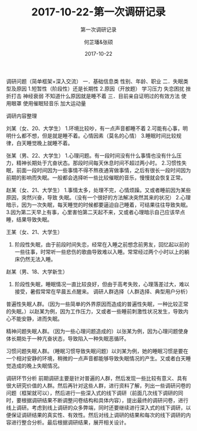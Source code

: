 ﻿---
layout:     post
title:      2017-10-22-第一次调研记录
subtitle:   第一次调研记录
date:       2017-10-22
author:     何芷璠&张硕
header-img: img/Meeting_Record_bg.png
catalog: true
tags:
    - Blog
---


调研问题（简单框架+深入交流）
一．基础信息类
   性别、年龄、职业
二．失眠类型及原因
   1.短暂性（阶段性）还是长期性
   2.原因（开放题）
学习压力
失恋困扰
挫折打击
神经衰弱
不知道什么原因就是睡不着
三．目前亲自证明过的有效方法
使用眼罩
使用催眠轻音乐
加大运动量

调研内容整理

刘某（女、20、大学生）
1.环境比较吵，有一点声音都睡不着
2.可能有心事，明明什么都不想，但是就是睡不着。心情因素（莫名的心情）
3.睡眠时间比较规律，白天睡觉晚上就睡不着。

张某（男、22、大学生）
1.心理问题。有一段时间没有什么事情也没有什么压力，精神长期处于亢奋状态。那段时间每天休息时间不超过两小时。
2.习惯性失眠，前面一段时间因为一些事情不得不熬夜通宵做事情，之后有很长一段时间因为前期的影响而失眠。一般都会选择听一些比较催眠的音乐，慢慢就会恢复正常。

赵某（女、21、大学生）
1.事情太多，处理不完，心情烦躁。又或者睡前因为某些原因，突然兴奋，导致    失眠。（没有一个很好的方法解决突然其来的状况）
2.心理暗示，因为一次失眠，每天睡觉的时候都要逼迫自己睡着，可结果往往导致失眠。
3.因为第二天早上有事，心里害怕第二天起不来，又或者心理暗示自己应该早点睡，结果导致失眠。

王某（女、21、大学生）
1.	阶段性失眠，由于前段时间失恋，经常在入睡之前想念前男友，回忆起以前的一些往事，时常听一些悲伤的歌曲导致难以入睡。常常经过两个小时以上的躺床仍然无法入睡。

赵某（男、18、大学新生）
1.	阶段性失眠，睡眠情况一直比较良好，但由于高考失败，心理落差过大，难以接受，暑假常常在早晨五点醒来。
调研人群选择（人群选择、典型用户分析）

普遍性失眠人群。（因为一些简单的外界原因而造成的普遍性失眠，一种比较正常的失眠。）以赵某为例，因为工作压力，又或者一些睡前刺激性状况发生，导致内心不能安静，进而失眠。

精神问题失眠人群。（因为一些心理问题造成的）以张某为例，因为心理问题使身体长期处于一种亢奋状态，导致陷入一种失眠恶循环。

习惯问题失眠人群。（睡眠习惯导致失眠问题）以刘某为例，她的睡眠习惯是要在一个相对安静的环境，稍微的一点声音都能够导致失眠情况的产生。又或者白天睡觉造成的晚上失眠情况。

调研环节分析
前期调研主要是针对普遍的人群，然后发现一些比较有意义、具有很大研究价值的人群。然后再针对这些人群，进行资料了解，列出一些调研问卷的问题（框架就可以），然后进行一些深入式的线下调研（前面几次线下调研的同时，要根据调研结果不断调整问卷结构和具体内容），提出最终的调研问卷，进行线上调研。考虑到线上调研的众多弊端，同时还要继续进行深入式的线下调研，以便保证调研结果的真实性、有效性。然后对线上调研的结果和每次的线下调研的内容进行整合分析。最后根据调研结果，展开相关设计。





